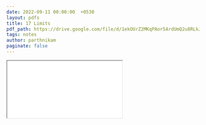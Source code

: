 ```yaml
---
date: 2022-09-11 00:00:00  +0530
layout: pdfs
title: 17 Limits
pdf_path: https://drive.google.com/file/d/1ekOUrZ2MKqPAor5ArdUmQ2u8RLkJ3tLU/preview?usp=sharing
tags: notes
author: parthnikam
paginate: false
---
```


<iframe class="embed-pdf" src="{{ page.pdf_path }}#toolbar=0" seamless="seamless" scrolling="no" style="overflow:hidden"></iframe>
